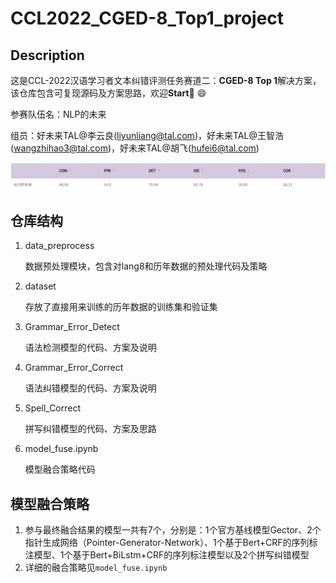 # CCL2022_CGED-8_Top1_project
## Description 
这是CCL-2022汉语学习者文本纠错评测任务赛道二：**CGED-8 Top 1**解决方案，该仓库包含可复现源码及方案思路，欢迎**Start**👏 😄

参赛队伍名：NLP的未来

组员：好未来TAL@李云良(liyunliang@tal.com)，好未来TAL@王智浩(wangzhihao3@tal.com)，好未来TAL@胡飞(hufei6@tal.com)

![图1](./pic/比赛结果.png)
## 仓库结构
1. data_preprocess

    数据预处理模块，包含对lang8和历年数据的预处理代码及策略
2. dataset

    存放了直接用来训练的历年数据的训练集和验证集
3. Grammar_Error_Detect

    语法检测模型的代码、方案及说明
4. Grammar_Error_Correct

    语法纠错模型的代码、方案及说明

5. Spell_Correct

    拼写纠错模型的代码、方案及思路

6. model_fuse.ipynb

    模型融合策略代码
## 模型融合策略
1. 参与最终融合结果的模型一共有7个，分别是：1个官方基线模型Gector、2个指针生成网络（Pointer-Generator-Network）、1个基于Bert+CRF的序列标注模型、1个基于Bert+BiLstm+CRF的序列标注模型以及2个拼写纠错模型
2. 详细的融合策略见`model_fuse.ipynb`

